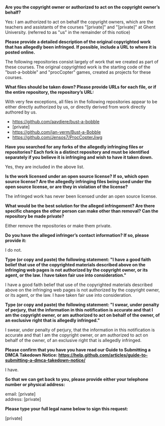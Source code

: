 **Are you the copyright owner or authorized to act on the copyright owner’s behalf?**

Yes: I am authorized to act on behalf the copyright owners, which are the teachers and assistants of the courses "[private]" and "[private]" at Ghent University. (referred to as "us" in the remainder of this notice)

**Please provide a detailed description of the original copyrighted work that has allegedly been infringed. If possible, include a URL to where it is posted online.**

The following repositories consist largely of work that we created as part of these courses. The original copyrighted work is the starting code of the "bust-a-bobble" and "procCopter" games, created as projects for these courses.

**What files should be taken down? Please provide URLs for each file, or if the entire repository, the repository’s URL:**

With very few exceptions, all files in the following repositories appear to be either directly authorized by us, or directly derived from work directly authored by us.

* https://github.com/aavdiere/bust-a-bobble   
* [private]    
* https://github.com/jan-verm/Bust-a-Bobble   
* https://github.com/Jensos7/ProcCopterJiwg

**Have you searched for any forks of the allegedly infringing files or repositories? Each fork is a distinct repository and must be identified separately if you believe it is infringing and wish to have it taken down.**

Yes, they are included in the above list.

**Is the work licensed under an open source license? If so, which open source license? Are the allegedly infringing files being used under the open source license, or are they in violation of the license?**

The infringed work has never been licensed under an open source license.

**What would be the best solution for the alleged infringement? Are there specific changes the other person can make other than removal? Can the repository be made private?**

Either remove the repositories or make them private.

**Do you have the alleged infringer’s contact information? If so, please provide it:**

I do not.

**Type (or copy and paste) the following statement: "I have a good faith belief that use of the copyrighted materials described above on the infringing web pages is not authorized by the copyright owner, or its agent, or the law. I have taken fair use into consideration."**

I have a good faith belief that use of the copyrighted materials described above on the infringing web pages is not authorized by the copyright owner, or its agent, or the law. I have taken fair use into consideration.

**Type (or copy and paste) the following statement: "I swear, under penalty of perjury, that the information in this notification is accurate and that I am the copyright owner, or am authorized to act on behalf of the owner, of an exclusive right that is allegedly infringed."**

I swear, under penalty of perjury, that the information in this notification is accurate and that I am the copyright owner, or am authorized to act on behalf of the owner, of an exclusive right that is allegedly infringed.

**Please confirm that you have you have read our Guide to Submitting a DMCA Takedown Notice: https://help.github.com/articles/guide-to-submitting-a-dmca-takedown-notice/**

I have.

**So that we can get back to you, please provide either your telephone number or physical address:**

email: [private]  
address: [private]

**Please type your full legal name below to sign this request:**

[private]
